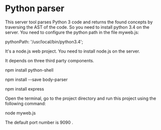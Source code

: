 # Python parser

This server tool parses Python 3 code and
returns the found concepts by traversing the AST
of the code. So you need to install python 3.4 on the server. You need to configure the python path in the file myweb.js:

pythonPath:  '/usr/local/bin/python3.4';

It's a node.js web project. You need to install node.js on the server.


It depends on three third party components.


npm install python-shell


npm install --save body-parser


npm install express


Open the terminal, go to the project directory and run this project using the following command:

node myweb.js


The default port number is 9090 .
